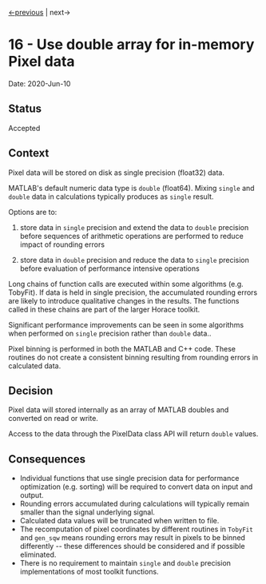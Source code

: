 [<-previous](0015-store-pixel-data-in-single-precision.md) | next->

# 16 - Use double array for in-memory Pixel data

Date: 2020-Jun-10

## Status

Accepted

## Context

Pixel data will be stored on disk as single precision (float32) data.

MATLAB's default numeric data type is `double` (float64). Mixing `single` and `double` data in calculations typically produces as `single` result.

Options are to:

1. store data in `single` precision and extend the data to `double` precision before sequences of arithmetic operations are performed to reduce impact of rounding errors

2. store data in `double` precision and reduce the data to `single` precision before evaluation of performance intensive operations

Long chains of function calls are executed within some algorithms (e.g. TobyFit). If data is held in single precision, the accumulated rounding errors are likely to introduce qualitative changes in the results. The functions called in these chains are part of the larger Horace toolkit.

Significant performance improvements can be seen in some algorithms when performed on `single` precision rather than `double` data..

Pixel binning is performed in both the MATLAB and C++ code. These routines do not create a consistent binning resulting from rounding errors in calculated data.



## Decision

Pixel data will stored internally as an array of MATLAB doubles and converted on read or write. 

Access to the data through the PixelData class API will return `double` values.

 

## Consequences

- Individual functions that use single precision data for performance optimization (e.g. sorting) will be required to convert data on input and output.
- Rounding errors accumulated during calculations will typically remain smaller than the signal underlying signal.
- Calculated data values will be truncated when written to file.
- The recomputation of pixel coordinates by different routines in `TobyFit` and `gen_sqw` means rounding errors may result in pixels to be binned differently -- these differences should be considered and if possible eliminated.
- There is no requirement to maintain `single` and `double` precision implementations of most toolkit functions.

